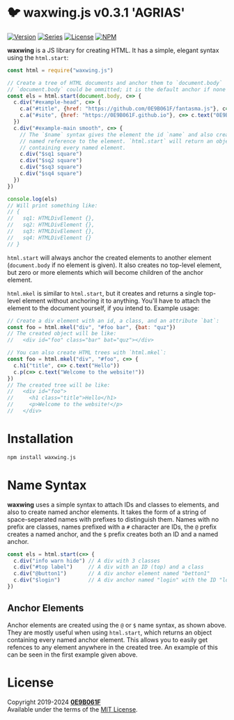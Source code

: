 # 🐦 **waxwing.js** v0.3.1 'AGRIAS'
[![Version][icon-ver]][repo]
[![Series][icon-ser]][repo]
[![License][icon-lic]][license]
[![NPM][icon-npm]][pkg]

**waxwing** is a JS library for creating HTML. It has a simple, elegant syntax using the `html.start`:

```js
const html = require("waxwing.js")

// Create a tree of HTML documents and anchor them to `document.body`
// `document.body` could be ommitted; it is the default anchor if none is given
const els = html.start(document.body, c=> {
  c.div("#example-head", c=> {
    c.a("#title", {href: "https://github.com/0E9B061F/fantasma.js"}, c=> c.text("FANTASMA.JS"))
    c.a("#site", {href: "https://0E9B061F.github.io"}, c=> c.text("0E9B061F.github.io"))
  })
  c.div("#example-main smooth", c=> {
    // The `$name` syntax gives the element the id `name` and also creates a
    // named reference to the element. `html.start` will return an object
    // containing every named element. 
    c.div("$sq1 square")
    c.div("$sq2 square")
    c.div("$sq3 square")
    c.div("$sq4 square")
  })
})

console.log(els)
// Will print something like:
// {
//   sq1: HTMLDivElement {},
//   sq2: HTMLDivElement {},
//   sq3: HTMLDivElement {},
//   sq4: HTMLDivElement {}
// }
```

`html.start` will always anchor the created elements to another element (`document.body` if no element is given). It also creates no top-level element, but zero or more elements which will become children of the anchor element.

`html.mkel` is similar to `html.start`, but it creates and returns a single top-level element without anchoring it to anything. You'll have to attach the element to the document yourself, if you intend to. Example usage:

```js
// Create a div element with an id, a class, and an attribute `bat`:
const foo = html.mkel("div", "#foo bar", {bat: "quz"})
// The created object will be like:
//   <div id="foo" class="bar" bat="quz"></div>

// You can also create HTML trees with `html.mkel`:
const foo = html.mkel("div", "#foo", c=> {
  c.h1("title", c=> c.text("Hello"))
  c.p(c=> c.text("Welcome to the website!"))
})
// The created tree will be like:
//   <div id="foo">
//     <h1 class="title">Hello</h1>
//     <p>Welcome to the website!</p>
//   </div>

```

# Installation

```sh
npm install waxwing.js
```

# Name Syntax

**waxwing** uses a simple syntax to attach IDs and classes to elements, and also to create named anchor elements. It takes the form of a string of space-seperated names with prefixes to distinguish them. Names with no prefix are classes, names prefixed with a `#` character are IDs, the `@` prefix creates a named anchor, and the `$` prefix creates both an ID and a named anchor.

```js
const els = html.start(c=> {
  c.div("info warn hide") // A div with 3 classes
  c.div("#top label")     // A div with an ID (top) and a class
  c.div("@button1")       // A div anchor element named "betton1"
  c.div("$login")         // A div anchor named "login" with the ID "login"
})
```

## Anchor Elements

Anchor elements are created using the `@` or `$` name syntax, as shown above. They are mostly useful when using `html.start`, which returns an object containing every named anchor element. This allows you to easily get refences to any element anywhere in the created tree. An example of this can be seen in the first example given above.

# License

Copyright 2019-2024 **[0E9B061F][gh]**<br/>
Available under the terms of the [MIT License][license].


[gh]:https://github.com/0E9B061F
[repo]:https://github.com/0E9B061F/waxwing.js
[license]:https://github.com/0E9B061F/waxwing.js/blob/master/LICENSE
[pkg]:https://www.npmjs.com/package/waxwing.js

[icon-ver]:https://img.shields.io/github/package-json/v/0E9B061F/waxwing.js.svg?style=flat-square&logo=github&color=%236e7fd2
[icon-ser]:https://img.shields.io/badge/dynamic/json?color=%236e7fd2&label=series&prefix=%27&query=series&suffix=%27&url=https%3A%2F%2Fraw.githubusercontent.com%2F0E9B061F%2Fwaxwing.js%2Fmaster%2Fpackage.json&style=flat-square
[icon-lic]:https://img.shields.io/github/license/0E9B061F/waxwing.js.svg?style=flat-square&color=%236e7fd2
[icon-npm]:https://img.shields.io/npm/v/waxwing.js.svg?style=flat-square&logo=npm&color=%23de2657
